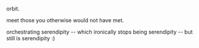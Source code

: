 orbit. 

meet those you otherwise would not have met. 

orchestrating serendipity -- which ironically stops being serendipity -- but still is serendipity :) 


